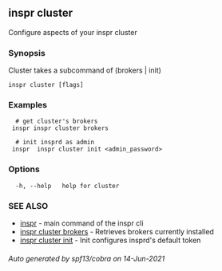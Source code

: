 ## inspr cluster

Configure aspects of your inspr cluster

### Synopsis

Cluster takes a subcommand of (brokers | init)

```
inspr cluster [flags]
```

### Examples

```
  # get cluster's brokers
 inspr inspr cluster brokers

  # init insprd as admin
 inspr  inspr cluster init <admin_password>

```

### Options

```
  -h, --help   help for cluster
```

### SEE ALSO

* [inspr](inspr.md)	 - main command of the inspr cli
* [inspr cluster brokers](inspr_cluster_brokers.md)	 - Retrieves brokers currently installed
* [inspr cluster init](inspr_cluster_init.md)	 - Init configures insprd's default token

###### Auto generated by spf13/cobra on 14-Jun-2021
